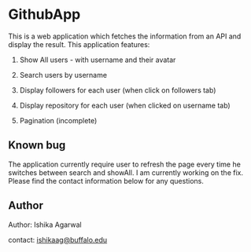 # GithubApp
This is a web application which fetches the information from an API and display the result.
This application features:
1. Show All users - with username and their avatar
2. Search users by username
3. Display followers for each user (when click on followers tab)
4. Display repository for each user (when clicked on username tab)

5. Pagination (incomplete)

## Known bug
The application currently require user to refresh the page every time he switches between search and showAll. I am currently working on the fix. Please find the contact information below for any questions.

## Author
Author: Ishika Agarwal

contact: ishikaag@buffalo.edu
